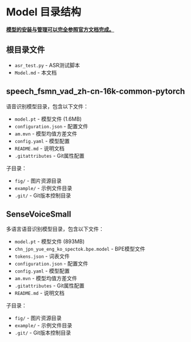 # Model 目录结构

**[模型的安装与管理可以完全参照官方文档完成。](https://www.modelscope.cn/docs/models/download)**


## 根目录文件
- `asr_test.py` - ASR测试脚本
- `Model.md` - 本文档

## speech_fsmn_vad_zh-cn-16k-common-pytorch
语音识别模型目录，包含以下文件：
- `model.pt` - 模型文件 (1.6MB)
- `configuration.json` - 配置文件
- `am.mvn` - 模型均值方差文件
- `config.yaml` - 模型配置
- `README.md` - 说明文档
- `.gitattributes` - Git属性配置

子目录：
- `fig/` - 图片资源目录
- `example/` - 示例文件目录
- `.git/` - Git版本控制目录

## SenseVoiceSmall
多语言语音识别模型目录，包含以下文件：
- `model.pt` - 模型文件 (893MB)
- `chn_jpn_yue_eng_ko_spectok.bpe.model` - BPE模型文件
- `tokens.json` - 词表文件
- `configuration.json` - 配置文件
- `config.yaml` - 模型配置
- `am.mvn` - 模型均值方差文件
- `.gitattributes` - Git属性配置
- `README.md` - 说明文档

子目录：
- `fig/` - 图片资源目录
- `example/` - 示例文件目录
- `.git/` - Git版本控制目录

